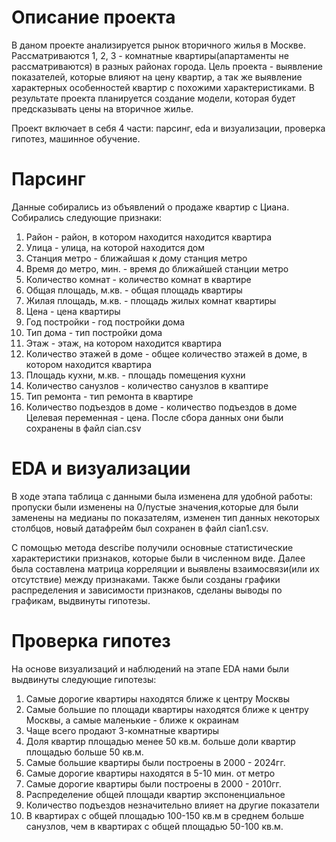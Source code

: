 # Описание проекта
В даном проекте анализируется рынок вторичного жилья в Москве. Рассматриваются 1, 2, 3 - комнатные квартиры(апартаменты не рассматриваются) в разных районах города. Цель проекта - выявление показателей, которые влияют на цену квартир, а так же выявление характерных особенностей квартир с похожими характеристиками. В результате проекта планируется создание модели, которая будет предсказывать цены на вторичное жилье.

Проект включает в себя 4 части: парсинг, eda и визуализации, проверка гипотез, машинное обучение. 
# Парсинг
Данные собирались из объявлений о продаже квартир с Циана. Собирались следующие признаки:
1. Район - район, в котором находится находится квартира
2. Улица - улица, на которой находится дом
3. Станция метро - ближайшая к дому станция метро
4. Время до метро, мин. - время до ближайшей станции метро
5. Количество комнат - количество комнат в квартире
6. Общая площадь, м.кв. - общая площадь квартиры
7. Жилая площадь, м.кв. - площадь жилых комнат квартиры
8. Цена - цена квартиры
9. Год постройки - год постройки дома
10. Тип дома - тип постройки дома
11. Этаж - этаж, на котором находится квартира
12. Количество этажей в доме - общее количество этажей в доме, в котором находится квартира
13. Площадь кухни, м.кв. - площадь помещения кухни
14. Количество санузлов - количество санузлов в кваптире
15. Тип ремонта - тип ремонта в квартире
16. Количество подъездов в доме - количество подъездов в доме
Целевая переменная - цена.
После сбора данных они были сохранены в файл cian.csv
# EDA и визуализации 
В ходе этапа таблица с данными была изменена для удобной работы: пропуски были изменены на 0/пустые значения,которые для были заменены на медианы по показателям,  изменен тип данных некоторых столбцов, новый датафрейм был сохранен в файл cian1.сsv.

С помощью метода describe получили основные статистические характеристики признаков, которые были в численном виде. Далее была составлена матрица корреляции и выявлены взаимосвязи(или их отсутствие) между признаками. Также были созданы графики распределения и зависимости признаков, сделаны выводы по графикам, выдвинуты гипотезы.

# Проверка гипотез
На основе визуализаций и наблюдений на этапе EDA нами были выдвинуты следующие гипотезы: 
1. Самые дорогие квартиры находятся ближе к центру Москвы
2. Самые большие по площади квартиры находятся ближе к центру Москвы, а самые маленькие - ближе к окраинам
3. Чаще всего продают 3-комнатные квартиры
4. Доля квартир площадью менее 50 кв.м. больше доли квартир площадью больше 50 кв.м.
5. Самые большие квартиры были построены в 2000 - 2024гг.
6. Самые дорогие квартиры находятся в 5-10 мин. от метро
7. Самые дорогие квартиры были построены в 2000 - 2010гг.
8. Распределение общей площади квартир экспоненциальное
9. Количество подъездов незначительно влияет на другие показатели
10. В квартирах с общей площадью 100-150 кв.м в среднем больше санузлов, чем в квартирах с общей площадью 50-100 кв.м.

